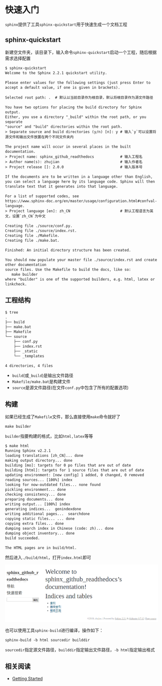 
# 快速入门

`sphinx`提供了工具`sphinx-quickstart`用于快速生成一个文档工程

## sphinx-quickstart

新建空文件夹，该目录下，输入命令`sphinx-quickstart`启动一个工程，随后根据需求选择配置

```
$ sphinx-quickstart 
Welcome to the Sphinx 2.2.1 quickstart utility.

Please enter values for the following settings (just press Enter to
accept a default value, if one is given in brackets).

Selected root path: .  # 默认以当前目录作为根目录，默认将根目录作为源文件路径

You have two options for placing the build directory for Sphinx output.
Either, you use a directory "_build" within the root path, or you separate
"source" and "build" directories within the root path.
> Separate source and build directories (y/n) [n]: y # 输入`y`可以设置将源文件和输出文件放置在两个不同文件夹内

The project name will occur in several places in the built documentation.
> Project name: sphinx_github_readthedocs            # 输入工程名
> Author name(s): zhujian                            # 输入作者名
> Project release []: 2.0.0                          # 输入版本号

If the documents are to be written in a language other than English,
you can select a language here by its language code. Sphinx will then
translate text that it generates into that language.

For a list of supported codes, see
https://www.sphinx-doc.org/en/master/usage/configuration.html#confval-language.
> Project language [en]: zh_CN                       # 默认工程语言为英文，设置`zh_CN`为中文

Creating file ./source/conf.py.
Creating file ./source/index.rst.
Creating file ./Makefile.
Creating file ./make.bat.

Finished: An initial directory structure has been created.

You should now populate your master file ./source/index.rst and create other documentation
source files. Use the Makefile to build the docs, like so:
   make builder
where "builder" is one of the supported builders, e.g. html, latex or linkcheck.
```

## 工程结构

```
$ tree
.
├── build
├── make.bat
├── Makefile
└── source
    ├── conf.py
    ├── index.rst
    ├── _static
    └── _templates

4 directories, 4 files
```

* `build`(或`_build`)是输出文件路径
* `Makefile/make.bat`是构建文件
* `source`是源文件路径(在文件`conf.py`中包含了所有的配置选项)

## 构建

如果已经生成了`Makefile`文件，那么直接使用`make`命令就好了

    make builder 
    
`builder`指要构建的格式，比如`html,latex`等等

```
$ make html
Running Sphinx v2.2.1
loading translations [zh_CN]... done
making output directory... done
building [mo]: targets for 0 po files that are out of date
building [html]: targets for 1 source files that are out of date
updating environment: [new config] 1 added, 0 changed, 0 removed
reading sources... [100%] index                                                                                                  
looking for now-outdated files... none found
pickling environment... done
checking consistency... done
preparing documents... done
writing output... [100%] index                                                                                                   
generating indices...  genindexdone
writing additional pages...  searchdone
copying static files... ... done
copying extra files... done
dumping search index in Chinese (code: zh)... done
dumping object inventory... done
build succeeded.

The HTML pages are in build/html.
```

然后进入`./build/html`，打开`index.html`即可

![](./imgs/index.png)

也可以使用工具`sphinx-build`进行编译，操作如下：

    sphinx-build -b html sourcedir builddir

`sourcedir`指定源文件路径，`builddir`指定输出文件路径，`-b html`指定输出格式

## 相关阅读

* [Getting Started](http://www.sphinx-doc.org/en/master/usage/quickstart.html)